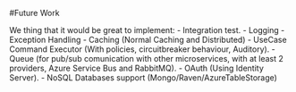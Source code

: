 #Future Work

We thing that it would be great to implement:
    - Integration test.
    - Logging
    - Exception Handling
    - Caching (Normal Caching and Distributed)
    - UseCase Command Executor (With policies, circuitbreaker behaviour, Auditory).
    - Queue (for pub/sub comunication with other microservices, with at least 2 providers, Azure Service Bus and RabbitMQ).
    - OAuth (Using Identity Server).
    - NoSQL Databases support (Mongo/Raven/AzureTableStorage)
